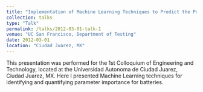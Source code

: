 ```yaml
---
title: "Implementation of Machine Learning Techniques to Predict the Prominent Factors Effecting the Life Cycle of a Flow Battery"
collection: talks
type: "Talk"
permalink: /talks/2012-03-01-talk-1
venue: "UC San Francisco, Department of Testing"
date: 2012-03-01
location: "Ciudad Juarez, MX"
---
```


This presentation was performed for the 1st Colloquium of Engineering and Technology, located at the Universidad Autonoma de Ciudad Juarez, Ciudad Juarez, MX. Here I presented Machine Learning techniques for identifying and quantifying parameter importance for batteries. 
